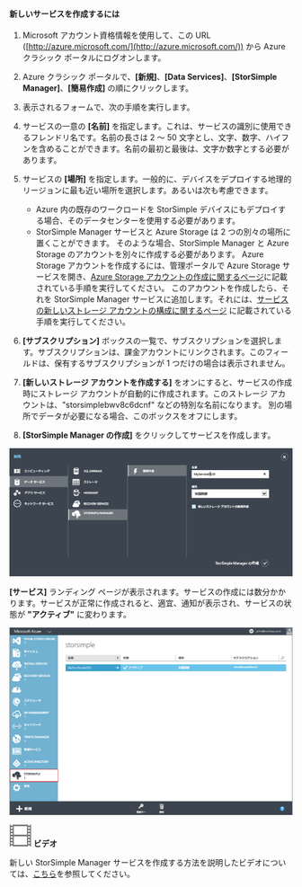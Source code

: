 <!--author=alkohli last changed: 12/1/15-->


#### 新しいサービスを作成するには

1. Microsoft アカウント資格情報を使用して、この URL ([http://azure.microsoft.com/](http://azure.microsoft.com/)) から Azure クラシック ポータルにログオンします。

2. Azure クラシック ポータルで、**[新規]**、**[Data Services]**、**[StorSimple Manager]**、**[簡易作成]** の順にクリックします。

3. 表示されるフォームで、次の手順を実行します。
  1. サービスの一意の **[名前]** を指定します。これは、サービスの識別に使用できるフレンドリ名です。名前の長さは 2 ～ 50 文字とし、文字、数字、ハイフンを含めることができます。名前の最初と最後は、文字か数字とする必要があります。
  2. サービスの **[場所]** を指定します。一般的に、デバイスをデプロイする地理的リージョンに最も近い場所を選択します。あるいは次も考慮できます。 
	 
		- Azure 内の既存のワークロードを StorSimple デバイスにもデプロイする場合、そのデータセンターを使用する必要があります。
		- StorSimple Manager サービスと Azure Storage は 2 つの別々の場所に置くことができます。 そのような場合、StorSimple Manager と Azure Storage のアカウントを別々に作成する必要があります。 Azure Storage アカウントを作成するには、管理ポータルで Azure Storage サービスを開き、[Azure Storage アカウントの作成に関するページ](storage-create-storage-account.md#create-a-storage-account)に記載されている手順を実行してください。 このアカウントを作成したら、それを StorSimple Manager サービスに追加します。それには、[サービスの新しいストレージ アカウントの構成に関するページ](storsimple-deployment-walkthrough.md#configure-a-new-storage-account-for-the-service) に記載されている手順を実行してください。
		 
  3. **[サブスクリプション]** ボックスの一覧で、サブスクリプションを選択します。サブスクリプションは、課金アカウントにリンクされます。このフィールドは、保有するサブスクリプションが 1 つだけの場合は表示されません。
  4. **[新しいストレージ アカウントを作成する]** をオンにすると、サービスの作成時にストレージ アカウントが自動的に作成されます。このストレージ アカウントは、"storsimplebwv8c6dcnf" などの特別な名前になります。 別の場所でデータが必要になる場合、このボックスをオフにします。 
  5. **[StorSimple Manager の作成]** をクリックしてサービスを作成します。

   ![StorSimple Manager の作成](./media/storsimple-create-new-service/HCS_CreateAService-include.png)

  **[サービス]** ランディング ページが表示されます。サービスの作成には数分かかります。サービスが正常に作成されると、適宜、通知が表示され、サービスの状態が **"アクティブ"** に変わります。
 
   ![サービスの作成](./media/storsimple-create-new-service/HCS_StorSimpleManagerServicePage-include.png)

![ビデオ](./media/storsimple-create-new-service/Video_icon.png) **ビデオ**

新しい StorSimple Manager サービスを作成する方法を説明したビデオについては、[こちら](http://azure.microsoft.com/documentation/videos/create-a-storsimple-manager-service/)を参照してください。

<!---HONumber=AcomDC_1203_2015-->